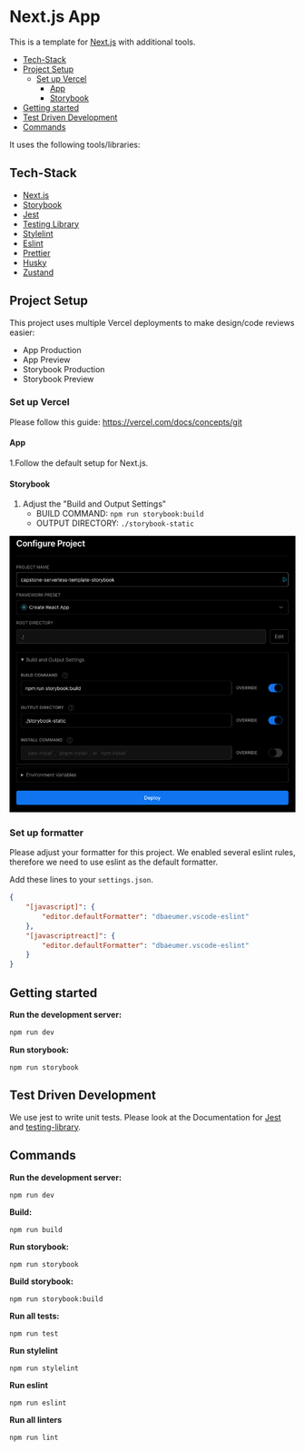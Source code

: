 # Next.js App

This is a template for [Next.js](https://nextjs.org/) with additional tools.

<!-- toc -->

-   [Tech-Stack](#tech-stack)
-   [Project Setup](#project-setup)
    -   [Set up Vercel](#set-up-vercel)
        -   [App](#app)
        -   [Storybook](#storybook)
-   [Getting started](#getting-started)
-   [Test Driven Development](#test-driven-development)
-   [Commands](#commands)

<!-- tocstop -->

It uses the following tools/libraries:

## Tech-Stack

-   [Next.js](https://nextjs.org/)
-   [Storybook](https://storybook.js.org/)
-   [Jest](https://jestjs.io/)
-   [Testing Library](https://testing-library.com/)
-   [Stylelint](https://stylelint.io/)
-   [Eslint](https://eslint.org/)
-   [Prettier](https://prettier.io/)
-   [Husky](https://typicode.github.io/husky/)
-   [Zustand](https://zustand-demo.pmnd.rs/)

## Project Setup

This project uses multiple Vercel deployments to make design/code reviews easier:

-   App Production
-   App Preview
-   Storybook Production
-   Storybook Preview

### Set up Vercel

Please follow this guide: https://vercel.com/docs/concepts/git

#### App

1.Follow the default setup for Next.js.

#### Storybook

1. Adjust the "Build and Output Settings"
    - BUILD COMMAND: `npm run storybook:build`
    - OUTPUT DIRECTORY: `./storybook-static`

<p align="center"><img src="docs/resources/vercel-storybook.png" alt="Vercel Storybook settings" width="600"/></p>

### Set up formatter

Please adjust your formatter for this project. We enabled several eslint rules, therefore we need to
use eslint as the default formatter.

Add these lines to your `settings.json`.

```json
{
	"[javascript]": {
		"editor.defaultFormatter": "dbaeumer.vscode-eslint"
	},
	"[javascriptreact]": {
		"editor.defaultFormatter": "dbaeumer.vscode-eslint"
	}
}
```

## Getting started

**Run the development server:**

```bash
npm run dev
```

**Run storybook:**

```shell
npm run storybook
```

## Test Driven Development

We use jest to write unit tests. Please look at the Documentation for [Jest](https://jestjs.io/) and
[testing-library](https://testing-library.com/docs/react-testing-library/intro/).

## Commands

**Run the development server:**

```bash
npm run dev
```

**Build:**

```shell
npm run build
```

**Run storybook:**

```shell
npm run storybook
```

**Build storybook:**

```shell
npm run storybook:build
```

**Run all tests:**

```shell
npm run test
```

**Run stylelint**

```shell
npm run stylelint
```

**Run eslint**

```shell
npm run eslint
```

**Run all linters**

```shell
npm run lint
```
